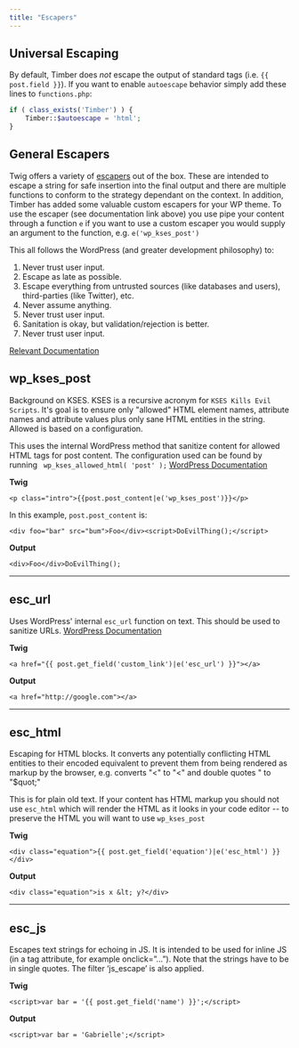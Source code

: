 ```yaml
---
title: "Escapers"
---
```


## Universal Escaping

By default, Timber does *not* escape the output of standard tags (i.e. `{{ post.field }}`). If you want to enable `autoescape` behavior simply add these lines to `functions.php`:

```php
if ( class_exists('Timber') ) {
	Timber::$autoescape = 'html';
}
```

## General Escapers

Twig offers a variety of [escapers](http://twig.symfony.com/doc/filters/escape.html) out of the box. These are intended to escape a string for safe insertion into the final output and there are multiple functions to conform to the strategy dependant on the context. In addition, Timber has added some valuable custom escapers for your WP theme. To use the escaper (see documentation link above) you use pipe your content through a function `e` if you want to use a custom escaper you would supply an argument to the function, e.g. `e('wp_kses_post')`

This all follows the WordPress (and greater development philosophy) to:

1. Never trust user input.
2. Escape as late as possible.
3. Escape everything from untrusted sources (like databases and users), third-parties (like Twitter), etc.
4. Never assume anything.
5. Never trust user input.
6. Sanitation is okay, but validation/rejection is better.
7. Never trust user input.

[Relevant Documentation](https://vip.wordpress.com/documentation/vip/best-practices/security/validating-sanitizing-escaping/)

## wp_kses_post

Background on KSES. KSES is a recursive acronym for `KSES Kills Evil Scripts`. It's goal is to ensure only  "allowed" HTML element names, attribute names and attribute values plus only sane HTML entities in the string. Allowed is based on a configuration.

This uses the internal WordPress method that sanitize content for allowed HTML tags for post content. The configuration used can be found by running ` wp_kses_allowed_html( 'post' );` [WordPress Documentation](https://codex.wordpress.org/Function_Reference/wp_kses_post)

**Twig**

`<p class="intro">{{post.post_content|e('wp_kses_post')}}</p>`

In this example, `post.post_content` is:

`<div foo="bar" src="bum">Foo</div><script>DoEvilThing();</script>`

**Output**

`<div>Foo</div>DoEvilThing();`

* * *

## esc_url
Uses WordPress' internal `esc_url` function on text. This should be used to sanitize URLs. [WordPress Documentation](https://codex.wordpress.org/Function_Reference/esc_url)

**Twig**

`<a href="{{ post.get_field('custom_link')|e('esc_url') }}"></a>`

**Output**

`<a href="http://google.com"></a>`

* * *

## esc_html

Escaping for HTML blocks. It converts any potentially conflicting HTML entities to their encoded equivalent to prevent them from being rendered as markup by the browser, e.g. converts "<" to "&lt;" and double quotes " to "$quot;"

This is for plain old text. If your content has HTML markup you should not use `esc_html` which will render the HTML as it looks in your code editor -- to preserve the HTML you will want to use `wp_kses_post`

**Twig**

`<div class="equation">{{ post.get_field('equation')|e('esc_html') }}</div>`

**Output**

`<div class="equation">is x &lt; y?</div>`

* * *

## esc_js

Escapes text strings for echoing in JS. It is intended to be used for inline JS (in a tag attribute, for example onclick=”…”). Note that the strings have to be in single quotes. The filter ‘js_escape’ is also applied.

**Twig**

`<script>var bar = '{{ post.get_field('name') }}';</script>`

**Output**

`<script>var bar = 'Gabrielle';</script>`
